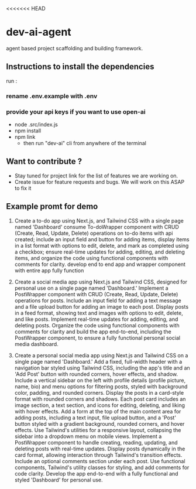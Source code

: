 <<<<<<< HEAD
# dev-ai-agent
agent based project scaffolding and building framework.

## Instructions to install the dependencies 

run : 
### rename .env.example with .env
### provide your api keys if you want to use open-ai

- node .src/index.js
- npm install 
- npm link
    - then run "dev-ai" cli from anywhere of the terminal 

## Want to contribute ?

- Stay tuned for project link for the list of features we are working on. 
- Create issue for feature requests and bugs. We will work on this ASAP to fix it  

## Example promt for demo
1. Create a to-do app using Next.js, and Tailwind CSS with a single page named 'Dashboard' consume To-doWrapper component with CRUD (Create, Read, Update, Delete) operations on to-do items with api created; include an input field and button for adding items, display items in a list format with options to edit, delete, and mark as completed using a checkbox; ensure real-time updates for adding, editing, and deleting items, and organize the code using functional components with comments for clarity. develop end to end app and wrapper component with entire app fully function

2. Create a social media app using Next.js and Tailwind CSS, designed for personal use on a single page named 'Dashboard.' Implement a PostWrapper component with CRUD (Create, Read, Update, Delete) operations for posts. Include an input field for adding a text message and a file upload button for adding an image to each post. Display posts in a feed format, showing text and images with options to edit, delete, and like posts. Implement real-time updates for adding, editing, and deleting posts. Organize the code using functional components with comments for clarity and build the app end-to-end, including the PostWrapper component, to ensure a fully functional personal social media dashboard.

3. Create a personal social media app using Next.js and Tailwind CSS on a single page named 'Dashboard.' Add a fixed, full-width header with a navigation bar styled using Tailwind CSS, including the app's title and an 'Add Post' button with rounded corners, hover effects, and shadow. Include a vertical sidebar on the left with profile details (profile picture, name, bio) and menu options for filtering posts, styled with background color, padding, and rounded corners. Display the posts in a card-style format with rounded corners and shadows. Each post card includes an image section, a text section, and icons for editing, deleting, and liking with hover effects. Add a form at the top of the main content area for adding posts, including a text input, file upload button, and a 'Post' button styled with a gradient background, rounded corners, and hover effects. Use Tailwind's utilities for a responsive layout, collapsing the sidebar into a dropdown menu on mobile views. Implement a PostWrapper component to handle creating, reading, updating, and deleting posts with real-time updates. Display posts dynamically in the card format, allowing interaction through Tailwind's transition effects. Include an optional comments section under each post. Use functional components, Tailwind's utility classes for styling, and add comments for code clarity. Develop the app end-to-end with a fully functional and styled 'Dashboard' for personal use.
